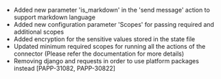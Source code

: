 * Added new parameter 'is_markdown' in the 'send message' action to support markdown language
* Added new configuration parameter 'Scopes' for passing required and additional scopes 
* Added encryption for the sensitive values stored in the state file
* Updated minimum required scopes for running all the actions of the connector (Please refer the documentation for more details) 
* Removing django and requests in order to use platform packages instead [PAPP-31082, PAPP-30822]